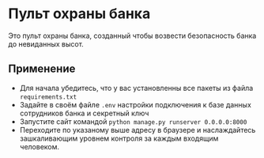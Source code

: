 # Пульт охраны банка

Это пульт охраны банка, созданный чтобы возвести безопасность банка до невиданных высот.

## Применение
- Для начала убедитесь, что у вас установленны все пакеты из файла `requirements.txt`
- Задайте в своём файле `.env` настройки подключения к базе данных сотрудников банка и секретный ключ
- Запустите сайт командой `python manage.py runserver 0.0.0.0:8000`
- Переходите по указаному выше адресу в браузере и наслаждайтесь зашкаливающим уровнем контроля за каждым
входящим человеком.
